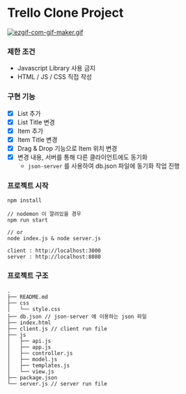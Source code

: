 # Trello Clone Project

[![ezgif-com-gif-maker.gif](https://i.postimg.cc/gJPrpP07/ezgif-com-gif-maker.gif)](https://postimg.cc/B8MJ5kH5)

### 제한 조건

- Javascript Library 사용 금지
- HTML / JS / CSS 직접 작성

### 구현 기능

- [x] List 추가
- [x] List Title 변경
- [x] Item 추가
- [x] Item Title 변경
- [x] Drag & Drop 기능으로 Item 위치 변경
- [x] 변경 내용, 서버를 통해 다른 클라이언트에도 동기화
  - `json-server` 를 사용하여 db.json 파일에 동기화 작업 진행

### 프로젝트 시작

```
npm install

// nodemon 이 깔려있을 경우
npm run start

// or
node index.js & node server.js

client : http://localhost:3000
server : http://localhost:8080
```

### 프로젝트 구조

```
.
├── README.md
├── css
│   └── style.css
├── db.json // json-server 에 이용하는 json 파일
├── index.html
├── client.js // client run file
├── js
│   ├── api.js
│   ├── app.js
│   ├── controller.js
│   ├── model.js
│   ├── templates.js
│   └── view.js
├── package.json
└── server.js // server run file
```
